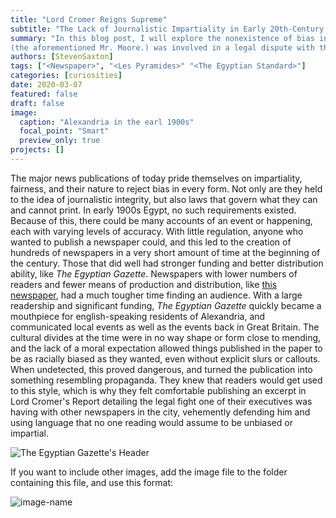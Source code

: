 ```yaml
---
title: "Lord Cromer Reigns Supreme"
subtitle: "The Lack of Journalistic Impartiality in Early 20th-Century Egypt." 
summary: "In this blog post, I will explore the nonexistence of bias in the Egyptian Gazette, particulalrly regarding the Moore Case. From a piece of Lord Cromer's report in the April 4th, 1907 edition of the Egyptian Gazette, it appears as though a higher-up official for the Egyptian Gazette
(the aforementioned Mr. Moore.) was involved in a legal dispute with three other local newspapers, all owned and represented by Egyptians. This creates a bias issue that is clearly seen in the way the article is written, and is not something that would be seen in a newspaper nowadays."
authors: [StevenSaxton]
tags: ["<Newspaper>", "<Les Pyramides>" "<The Egyptian Standard>"]
categories: [curiosities]
date: 2020-03-07
featured: false
draft: false
image:
  caption: "Alexandria in the earl 1900s"
  focal_point: "Smart"
  preview_only: true
projects: []
---
```

The major news publications of today pride themselves on impartiality, fairness, and their nature to reject bias in every form. Not only are they held to the 
idea of journalistic integrity, but also laws that govern what they can and cannot print. In early 1900s Egypt, no such requirements existed. Because of this, 
there could be many accounts of an event or happening, each with varying levels of accuracy. With little regulation, anyone who wanted to publish a newspaper could,
and this led to the creation of hundreds of newspapers in a very short amount of time at the beginning of the century. Those that did well had stronger funding and 
better distribution ability, like _The Egyptian Gazette_. Newspapers with lower numbers of readers and fewer means of production and distribution, like 
[this newspaper](https://heritage.bnf.fr/bibliothequesorient/en/egyptienne-magazine-art), had a much tougher time finding an audience. With a large readership and 
significant funding, _The Egyptian Gazette_ quickly became a mouthpiece for english-speaking residents of Alexandria, and communicated local events as well as the
events back in Great Britain. The cultural divides at the time were in no way shape or form close to mending, and the lack of a moral expectation allowed things 
published in the paper to be as racially biased as they wanted, even without explicit slurs or callouts. When undetected, this proved dangerous, and turned the 
publication into something resembling propaganda. They knew that readers would get used to this style, which is why they felt comfortable publishing an excerpt in
Lord Cromer's Report detailing the legal fight one of their executives was having with other newspapers in the city, vehemently defending him and using language 
that no one reading would assume to be unbiased or impartial.

![The Egyptian Gazette's Header](EG_header.jpg "This header was at the top of The Egyptian Gazette every week, and its neatness demonstrates the wealth of resources available to the paper")

If you want to include other images, add the image file to the folder containing this file, and use this format:

![image-name](image-filename.png "Caption")
